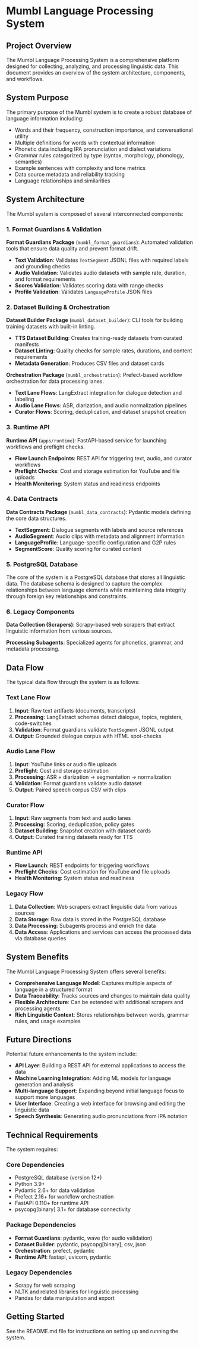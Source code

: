 # Mumbl Language Processing System

## Project Overview

The Mumbl Language Processing System is a comprehensive platform designed for collecting, analyzing, and processing linguistic data. This document provides an overview of the system architecture, components, and workflows.

## System Purpose

The primary purpose of the Mumbl system is to create a robust database of language information including:

- Words and their frequency, construction importance, and conversational utility
- Multiple definitions for words with contextual information
- Phonetic data including IPA pronunciation and dialect variations
- Grammar rules categorized by type (syntax, morphology, phonology, semantics)
- Example sentences with complexity and tone metrics
- Data source metadata and reliability tracking
- Language relationships and similarities

## System Architecture

The Mumbl system is composed of several interconnected components:

### 1. Format Guardians & Validation

**Format Guardians Package** (`mumbl_format_guardians`): Automated validation tools that ensure data quality and prevent format drift.

- **Text Validation**: Validates `TextSegment` JSONL files with required labels and grounding checks
- **Audio Validation**: Validates audio datasets with sample rate, duration, and format requirements
- **Scores Validation**: Validates scoring data with range checks
- **Profile Validation**: Validates `LanguageProfile` JSON files

### 2. Dataset Building & Orchestration

**Dataset Builder Package** (`mumbl_dataset_builder`): CLI tools for building training datasets with built-in linting.

- **TTS Dataset Building**: Creates training-ready datasets from curated manifests
- **Dataset Linting**: Quality checks for sample rates, durations, and content requirements
- **Metadata Generation**: Produces CSV files and dataset cards

**Orchestration Package** (`mumbl_orchestration`): Prefect-based workflow orchestration for data processing lanes.

- **Text Lane Flows**: LangExtract integration for dialogue detection and labeling
- **Audio Lane Flows**: ASR, diarization, and audio normalization pipelines
- **Curator Flows**: Scoring, deduplication, and dataset snapshot creation

### 3. Runtime API

**Runtime API** (`apps/runtime`): FastAPI-based service for launching workflows and preflight checks.

- **Flow Launch Endpoints**: REST API for triggering text, audio, and curator workflows
- **Preflight Checks**: Cost and storage estimation for YouTube and file uploads
- **Health Monitoring**: System status and readiness endpoints

### 4. Data Contracts

**Data Contracts Package** (`mumbl_data_contracts`): Pydantic models defining the core data structures.

- **TextSegment**: Dialogue segments with labels and source references
- **AudioSegment**: Audio clips with metadata and alignment information
- **LanguageProfile**: Language-specific configuration and G2P rules
- **SegmentScore**: Quality scoring for curated content

### 5. PostgreSQL Database

The core of the system is a PostgreSQL database that stores all linguistic data. The database schema is designed to capture the complex relationships between language elements while maintaining data integrity through foreign key relationships and constraints.

### 6. Legacy Components

**Data Collection (Scrapers)**: Scrapy-based web scrapers that extract linguistic information from various sources.

**Processing Subagents**: Specialized agents for phonetics, grammar, and metadata processing.

## Data Flow

The typical data flow through the system is as follows:

### Text Lane Flow
1. **Input**: Raw text artifacts (documents, transcripts)
2. **Processing**: LangExtract schemas detect dialogue, topics, registers, code-switches
3. **Validation**: Format guardians validate `TextSegment` JSONL output
4. **Output**: Grounded dialogue corpus with HTML spot-checks

### Audio Lane Flow
1. **Input**: YouTube links or audio file uploads
2. **Preflight**: Cost and storage estimation
3. **Processing**: ASR + diarization → segmentation → normalization
4. **Validation**: Format guardians validate audio dataset
5. **Output**: Paired speech corpus CSV with clips

### Curator Flow
1. **Input**: Raw segments from text and audio lanes
2. **Processing**: Scoring, deduplication, policy gates
3. **Dataset Building**: Snapshot creation with dataset cards
4. **Output**: Curated training datasets ready for TTS

### Runtime API
- **Flow Launch**: REST endpoints for triggering workflows
- **Preflight Checks**: Cost estimation for YouTube and file uploads
- **Health Monitoring**: System status and readiness

### Legacy Flow
1. **Data Collection**: Web scrapers extract linguistic data from various sources
2. **Data Storage**: Raw data is stored in the PostgreSQL database
3. **Data Processing**: Subagents process and enrich the data
4. **Data Access**: Applications and services can access the processed data via database queries

## System Benefits

The Mumbl Language Processing System offers several benefits:

- **Comprehensive Language Model**: Captures multiple aspects of language in a structured format
- **Data Traceability**: Tracks sources and changes to maintain data quality
- **Flexible Architecture**: Can be extended with additional scrapers and processing agents
- **Rich Linguistic Context**: Stores relationships between words, grammar rules, and usage examples

## Future Directions

Potential future enhancements to the system include:

- **API Layer**: Building a REST API for external applications to access the data
- **Machine Learning Integration**: Adding ML models for language generation and analysis
- **Multi-language Support**: Expanding beyond initial language focus to support more languages
- **User Interface**: Creating a web interface for browsing and editing the linguistic data
- **Speech Synthesis**: Generating audio pronunciations from IPA notation

## Technical Requirements

The system requires:

### Core Dependencies
- PostgreSQL database (version 12+)
- Python 3.9+
- Pydantic 2.6+ for data validation
- Prefect 2.16+ for workflow orchestration
- FastAPI 0.110+ for runtime API
- psycopg[binary] 3.1+ for database connectivity

### Package Dependencies
- **Format Guardians**: pydantic, wave (for audio validation)
- **Dataset Builder**: pydantic, psycopg[binary], csv, json
- **Orchestration**: prefect, pydantic
- **Runtime API**: fastapi, uvicorn, pydantic

### Legacy Dependencies
- Scrapy for web scraping
- NLTK and related libraries for linguistic processing
- Pandas for data manipulation and export

## Getting Started

See the README.md file for instructions on setting up and running the system. 